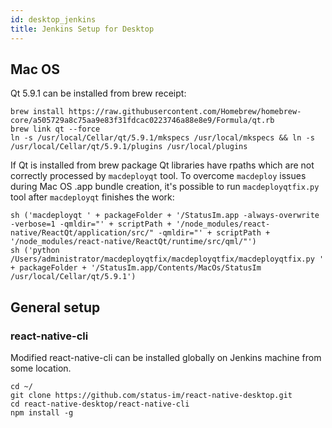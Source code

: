 ```yaml
---
id: desktop_jenkins
title: Jenkins Setup for Desktop
---
```


## Mac OS

Qt 5.9.1 can be installed from brew receipt:

```
brew install https://raw.githubusercontent.com/Homebrew/homebrew-core/a505729a8c75aa9e83f31fdcac0223746a88e8e9/Formula/qt.rb
brew link qt --force
ln -s /usr/local/Cellar/qt/5.9.1/mkspecs /usr/local/mkspecs && ln -s /usr/local/Cellar/qt/5.9.1/plugins /usr/local/plugins
```

If Qt is installed from brew package Qt libraries have rpaths which are not correctly processed by `macdeployqt` tool. To overcome `macdeploy` issues during Mac OS .app bundle creation, it's possible to run `macdeployqtfix.py` tool after `macdeployqt` finishes the work:

```
sh ('macdeployqt ' + packageFolder + '/StatusIm.app -always-overwrite -verbose=1 -qmldir="' + scriptPath + '/node_modules/react-native/ReactQt/application/src/" -qmldir="' + scriptPath + '/node_modules/react-native/ReactQt/runtime/src/qml/"')
sh ('python /Users/administrator/macdeployqtfix/macdeployqtfix/macdeployqtfix.py ' + packageFolder + '/StatusIm.app/Contents/MacOs/StatusIm /usr/local/Cellar/qt/5.9.1')

```

## General setup

### react-native-cli

Modified react-native-cli can be installed globally on Jenkins machine from some location.

```
cd ~/
git clone https://github.com/status-im/react-native-desktop.git
cd react-native-desktop/react-native-cli
npm install -g
```
